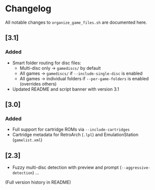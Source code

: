 # Changelog

All notable changes to `organize_game_files.sh` are documented here.

## [3.1]
### Added
- Smart folder routing for disc files:
  - Multi-disc only → `gamediscs/` by default
  - All games → `gamediscs/` if `--include-single-disc` is enabled
  - All games → individual folders if `--per-game-folders` is enabled (overrides others)
- Updated README and script banner with version 3.1

## [3.0]
### Added
- Full support for cartridge ROMs via `--include-cartridges`
- Cartridge metadata for RetroArch (`.lpl`) and EmulationStation (`gamelist.xml`)

## [2.3]
- Fuzzy multi-disc detection with preview and prompt (`--aggressive-detection`)
...

(Full version history in README)
